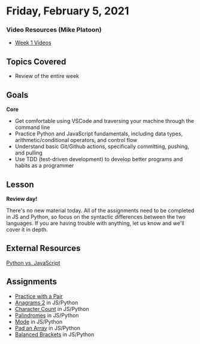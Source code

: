 # Friday, February 5, 2021

### Video Resources (Mike Platoon)
- [Week 1 Videos](https://www.youtube.com/watch?v=DLBIIPwpXC8&list=PLu0CiQ7bzwESy2TIa01Tt0kqftgYg9j8q)

## Topics Covered
- Review of the entire week

## Goals
**Core**
- Get comfortable using VSCode and traversing your machine through the command line
- Practice Python and JavaScript fundamentals, including data types, arithmetic/conditional operators, and control flow
- Understand basic Git/Github actions, specifically committing, pushing, and pulling
- Use TDD (test-driven development) to develop better programs and habits as a programmer

## Lesson
**Review day!**

There's no new material today. All of the assignments need to be completed in JS and Python, so focus on the syntactic differences between the two languages.
If you are having trouble with anything, let us know and we'll cover it in depth.

## External Resources
[Python vs. JavaScript](https://realpython.com/python-vs-javascript/#javascript-vs-python)

## Assignments
- [Practice with a Pair](https://github.com/novemberplatoon/git-pair)
- [Anagrams 2](https://github.com/novemberplatoon/anagrams2) in JS/Python
- [Character Count](https://github.com/novemberplatoon/char-count) in JS/Python
- [Palindromes](https://github.com/novemberplatoon/palindromes) in JS/Python
- [Mode](https://github.com/novemberplatoon/calculate-mode) in JS/Python
- [Pad an Array](https://github.com/novemberplatoon/pad-array) in JS/Python
- [Balanced Brackets](https://github.com/novemberplatoon/balanced-parentheses) in JS/Python
